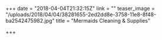 +++
date = "2018-04-04T21:32:15Z"
link = ""
teaser_image = "/uploads/2018/04/04/38281655-2ed2dd8e-3758-11e8-8f48-ba2542475982.jpg"
title = "Mermaids Cleaning & Supplies"

+++
